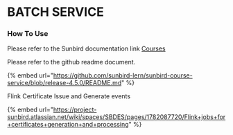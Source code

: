 # BATCH SERVICE

### How To Use

Please refer to the Sunbird documentation link [Courses](http://docs.sunbird.org/latest/developer-docs/how-to-guide/how\_to\_create\_course\_using\_api/)

Please refer to the github readme document.

{% embed url="https://github.com/sunbird-lern/sunbird-course-service/blob/release-4.5.0/README.md" %}

Flink Certificate Issue and Generate events

{% embed url="https://project-sunbird.atlassian.net/wiki/spaces/SBDES/pages/1782087720/Flink+jobs+for+certificates+generation+and+processing" %}
